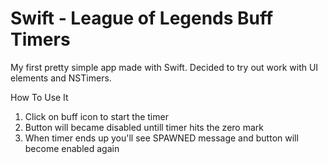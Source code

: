 Swift - League of Legends Buff Timers
============================

My first pretty simple app made with Swift.
Decided to try out work with UI elements and NSTimers.

How To Use It
1. Click on buff icon to start the timer
2. Button will became disabled untill timer hits the zero mark
3. When timer ends up you'll see SPAWNED message and button will become enabled again
